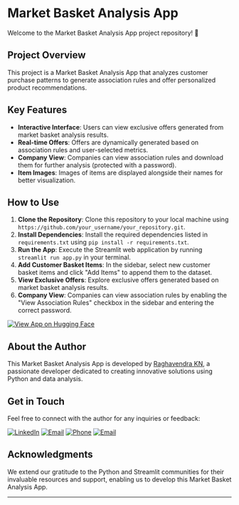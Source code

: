 # Market Basket Analysis App

Welcome to the Market Basket Analysis App project repository! 🛒

## Project Overview

This project is a Market Basket Analysis App that analyzes customer purchase patterns to generate association rules and offer personalized product recommendations.

## Key Features

- **Interactive Interface**: Users can view exclusive offers generated from market basket analysis results.
- **Real-time Offers**: Offers are dynamically generated based on association rules and user-selected metrics.
- **Company View**: Companies can view association rules and download them for further analysis (protected with a password).
- **Item Images**: Images of items are displayed alongside their names for better visualization.

## How to Use

1. **Clone the Repository**: Clone this repository to your local machine using `https://github.com/your_username/your_repository.git`.
2. **Install Dependencies**: Install the required dependencies listed in `requirements.txt` using `pip install -r requirements.txt`.
3. **Run the App**: Execute the Streamlit web application by running `streamlit run app.py` in your terminal.
4. **Add Customer Basket Items**: In the sidebar, select new customer basket items and click "Add Items" to append them to the dataset.
5. **View Exclusive Offers**: Explore exclusive offers generated based on market basket analysis results.
6. **Company View**: Companies can view association rules by enabling the "View Association Rules" checkbox in the sidebar and entering the correct password.

[![View App on Hugging Face](https://img.shields.io/badge/View%20on%20Hugging%20Face-Market%20Basket%20Analysis-blue)](https://huggingface.co/spaces/Raghavendra0827/Market_Basket_Analysis)

## About the Author

This Market Basket Analysis App is developed by [Raghavendra KN](https://github.com/Raghavendra0827), a passionate developer dedicated to creating innovative solutions using Python and data analysis.

## Get in Touch

Feel free to connect with the author for any inquiries or feedback:

[![LinkedIn](https://img.shields.io/badge/LinkedIn-0077B5?style=for-the-badge&logo=linkedin&logoColor=white)](www.linkedin.com/in/raghavendra-k-n-612553250)
[![Email](https://img.shields.io/badge/Email-raghavendrakn076%40gmail.com-ff69b4?style=for-the-badge&logo=gmail&logoColor=white)](mailto:raghavendrakn076@gmail.com)
[![Phone](https://img.shields.io/badge/Phone-%2B91%209353888374-ff69b4?style=for-the-badge&logo=phone&logoColor=white)](tel:+919353888374)
[![Email](https://img.shields.io/badge/Email-raghavendrakn076%40gmail.com-ff69b4?style=for-the-badge&logo=gmail&logoColor=white)](mailto:raghavendrakn076@gmail.com)

## Acknowledgments

We extend our gratitude to the Python and Streamlit communities for their invaluable resources and support, enabling us to develop this Market Basket Analysis App.

---
